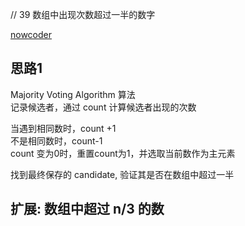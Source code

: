 // 39 数组中出现次数超过一半的数字  

[nowcoder](https://www.nowcoder.com/practice/e8a1b01a2df14cb2b228b30ee6a92163?tpId=13&tqId=11181&tPage=1&rp=1&ru=/ta/coding-interviews&qru=/ta/coding-interviews/question-ranking)

## 思路1
Majority Voting Algorithm 算法  
记录候选者，通过 count 计算候选者出现的次数  

当遇到相同数时，count +1  
不是相同数时，count-1   
count 变为0时，重置count为1，并选取当前数作为主元素  


找到最终保存的 candidate, 验证其是否在数组中超过一半  



## 扩展: 数组中超过 n/3 的数

